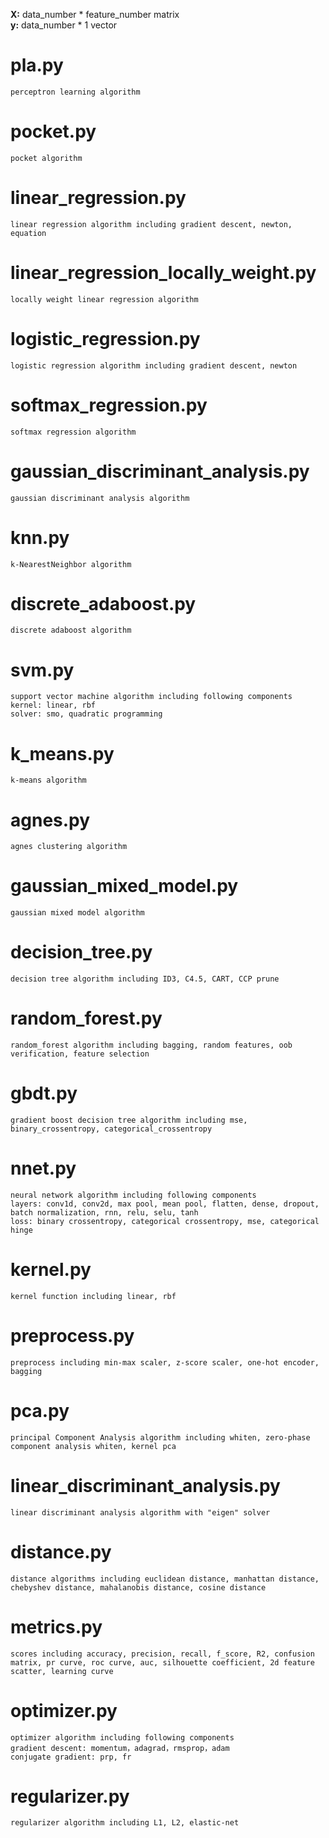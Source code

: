 **X:** data_number * feature_number matrix<br>
**y:** data_number * 1 vector<br>

# pla.py
    perceptron learning algorithm
# pocket.py
    pocket algorithm
# linear_regression.py
    linear regression algorithm including gradient descent, newton, equation
# linear_regression_locally_weight.py
    locally weight linear regression algorithm
# logistic_regression.py
    logistic regression algorithm including gradient descent, newton
# softmax_regression.py
    softmax regression algorithm
# gaussian_discriminant_analysis.py
    gaussian discriminant analysis algorithm
# knn.py
    k-NearestNeighbor algorithm
# discrete_adaboost.py
    discrete adaboost algorithm
# svm.py
    support vector machine algorithm including following components
    kernel: linear, rbf
    solver: smo, quadratic programming
# k_means.py
    k-means algorithm
# agnes.py
    agnes clustering algorithm
# gaussian_mixed_model.py
    gaussian mixed model algorithm
# decision_tree.py
    decision tree algorithm including ID3, C4.5, CART, CCP prune
# random_forest.py
    random_forest algorithm including bagging, random features, oob verification, feature selection
# gbdt.py
    gradient boost decision tree algorithm including mse, binary_crossentropy, categorical_crossentropy
# nnet.py
    neural network algorithm including following components
    layers: conv1d, conv2d, max pool, mean pool, flatten, dense, dropout, batch normalization, rnn, relu, selu, tanh
    loss: binary crossentropy, categorical crossentropy, mse, categorical hinge
# kernel.py
    kernel function including linear, rbf
# preprocess.py
    preprocess including min-max scaler, z-score scaler, one-hot encoder, bagging
# pca.py
    principal Component Analysis algorithm including whiten, zero-phase component analysis whiten, kernel pca
# linear_discriminant_analysis.py
    linear discriminant analysis algorithm with "eigen" solver
# distance.py
    distance algorithms including euclidean distance, manhattan distance, chebyshev distance, mahalanobis distance, cosine distance
# metrics.py
    scores including accuracy, precision, recall, f_score, R2, confusion matrix, pr curve, roc curve, auc, silhouette coefficient, 2d feature scatter, learning curve
# optimizer.py
    optimizer algorithm including following components
    gradient descent: momentum，adagrad，rmsprop，adam
    conjugate gradient: prp, fr
# regularizer.py
    regularizer algorithm including L1, L2, elastic-net
